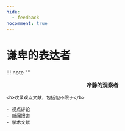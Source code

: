 ```yaml
---
hide:
  - feedback
nocomment: true
---
```


# 谦卑的表达者

!!! note ""
    <center><b>冷静的观察者</b></center>

    <b>收录观点文献，包括但不限于</b>
    
    - 视点评论
    - 新闻报道
    - 学术文献
